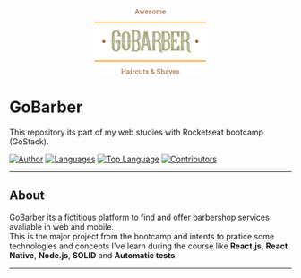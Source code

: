 <p align="center">
   <img src=".github/logo.svg" width="200"/>
</p>

# GoBarber
This repository its part of my web studies with Rocketseat bootcamp (GoStack).

[![Author](https://img.shields.io/badge/Author-Candido-%23FF9000)](https://github.com/gustavo-candido)
[![Languages](https://img.shields.io/github/languages/count/gustavo-candido/GoBarber?color=%23ff9000)](#)
[![Top Language](https://img.shields.io/github/languages/top/gustavo-candido/GoBarber?color=%20%23FF9000)](#)
[![Contributors](https://img.shields.io/github/contributors/gustavo-candido/GoBarber?color=%23ff9000)](#)

---
## About
GoBarber its a fictitious platform to find and offer barbershop services avaliable in web and mobile.<br>
This is the major project from
the bootcamp and intents to pratice some technologies and concepts I've learn during the course like __React.js__, __React Native__, __Node.js__, __SOLID__ and __Automatic tests__.

---


